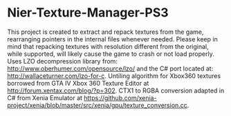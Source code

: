 # Nier-Texture-Manager-PS3
This project is created to extract and repack textures from the game, rearranging pointers in the internal files whenever needed. Please keep in mind that repacking textures with resolution different from the original, while supported, will likely cause the game to crash or not load properly.
Uses LZO decompression library from: http://www.oberhumer.com/opensource/lzo/ and the C# port located at: http://wallaceturner.com/lzo-for-c.
Untiling algorithm for Xbox360 textures borrowed from GTA IV Xbox 360 Texture Editor at http://forum.xentax.com/blog/?p=302.
CTX1 to RGBA conversion adapted in C# from Xenia Emulator at https://github.com/xenia-project/xenia/blob/master/src/xenia/gpu/texture_conversion.cc.
